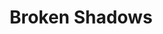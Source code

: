 ---
title: Broken Shadows
description: "A tile-based puzzle game that incorporates shadows and dynamic levels. Features a built-in level editor."
tags:
  - C#
  - MonoGame
image: "https://avatars2.githubusercontent.com/u/3836704?s=460&v=4"
source_url: "https://github.com/APlagman/Broken-Shadows"
---